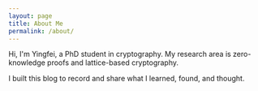 ```yaml
---
layout: page
title: About Me
permalink: /about/
---
```


Hi, I'm Yingfei, a PhD student in cryptography. My research area is zero-knowledge proofs and lattice-based cryptography. 

I built this blog to record and share what I learned, found, and thought.
